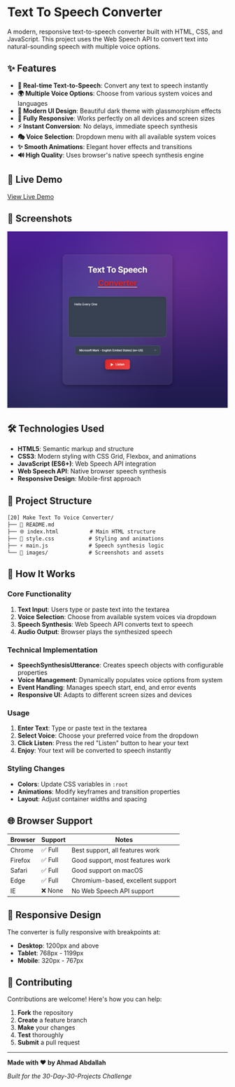 # Text To Speech Converter

A modern, responsive text-to-speech converter built with HTML, CSS, and JavaScript. This project uses the Web Speech API to convert text into natural-sounding speech with multiple voice options.

## ✨ Features

- **🎤 Real-time Text-to-Speech**: Convert any text to speech instantly
- **🌍 Multiple Voice Options**: Choose from various system voices and languages
- **🎨 Modern UI Design**: Beautiful dark theme with glassmorphism effects
- **📱 Fully Responsive**: Works perfectly on all devices and screen sizes
- **⚡ Instant Conversion**: No delays, immediate speech synthesis
- **🎭 Voice Selection**: Dropdown menu with all available system voices
- **✨ Smooth Animations**: Elegant hover effects and transitions
- **🔊 High Quality**: Uses browser's native speech synthesis engine

## 🚀 Live Demo

[View Live Demo](https://your-demo-link.com)

## 📸 Screenshots

![Text to Speech Converter](images/text-to-speech.png)

## 🛠️ Technologies Used

- **HTML5**: Semantic markup and structure
- **CSS3**: Modern styling with CSS Grid, Flexbox, and animations
- **JavaScript (ES6+)**: Web Speech API integration
- **Web Speech API**: Native browser speech synthesis
- **Responsive Design**: Mobile-first approach

## 📁 Project Structure

```
[20] Make Text To Voice Converter/
├── 📖 README.md
├── 🌐 index.html          # Main HTML structure
├── 🎨 style.css           # Styling and animations
├── ⚡ main.js             # Speech synthesis logic
└── 📁 images/             # Screenshots and assets
```

## 🎯 How It Works

### Core Functionality

1. **Text Input**: Users type or paste text into the textarea
2. **Voice Selection**: Choose from available system voices via dropdown
3. **Speech Synthesis**: Web Speech API converts text to speech
4. **Audio Output**: Browser plays the synthesized speech

### Technical Implementation

- **SpeechSynthesisUtterance**: Creates speech objects with configurable properties
- **Voice Management**: Dynamically populates voice options from system
- **Event Handling**: Manages speech start, end, and error events
- **Responsive UI**: Adapts to different screen sizes and devices

### Usage

1. **Enter Text**: Type or paste text in the textarea
2. **Select Voice**: Choose your preferred voice from the dropdown
3. **Click Listen**: Press the red "Listen" button to hear your text
4. **Enjoy**: Your text will be converted to speech instantly


### Styling Changes

- **Colors**: Update CSS variables in `:root`
- **Animations**: Modify keyframes and transition properties
- **Layout**: Adjust container widths and spacing

## 🌐 Browser Support

| Browser | Support | Notes                             |
| ------- | ------- | --------------------------------- |
| Chrome  | ✅ Full | Best support, all features work   |
| Firefox | ✅ Full | Good support, most features work  |
| Safari  | ✅ Full | Good support on macOS             |
| Edge    | ✅ Full | Chromium-based, excellent support |
| IE      | ❌ None | No Web Speech API support         |

## 📱 Responsive Design

The converter is fully responsive with breakpoints at:

- **Desktop**: 1200px and above
- **Tablet**: 768px - 1199px
- **Mobile**: 320px - 767px

## 🤝 Contributing

Contributions are welcome! Here's how you can help:

1. **Fork** the repository
2. **Create** a feature branch
3. **Make** your changes
4. **Test** thoroughly
5. **Submit** a pull request

---

**Made with ❤️ by Ahmad Abdallah**

_Built for the 30-Day-30-Projects Challenge_
